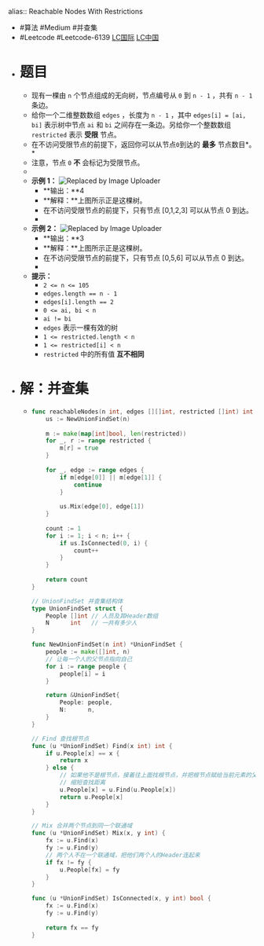 alias:: Reachable Nodes With Restrictions

- #算法 #Medium #并查集
- #Leetcode #Leetcode-6139 [LC国际](https://leetcode.com/problems/reachable-nodes-with-restrictions/) [LC中国](https://leetcode.cn/problems/reachable-nodes-with-restrictions/)
- # 题目
	- 现有一棵由 `n` 个节点组成的无向树，节点编号从 `0` 到 `n - 1` ，共有 `n - 1` 条边。
	- 给你一个二维整数数组 `edges` ，长度为 `n - 1` ，其中 `edges[i] = [ai, bi]` 表示树中节点 `ai` 和 `bi` 之间存在一条边。另给你一个整数数组 `restricted` 表示 **受限** 节点。
	- 在不访问受限节点的前提下，返回你可以从节点`0`到达的 **最多** 节点数目*。*
	- 注意，节点 `0` **不** 会标记为受限节点。
	-
	- **示例 1：**
	  		![Replaced by Image Uploader](https://vip2.loli.io/2022/08/09/DzxeodFWS9JLX7I.png)
		- **输出：**4
		- **解释：**上图所示正是这棵树。
		- 在不访问受限节点的前提下，只有节点 [0,1,2,3] 可以从节点 0 到达。
		-
	- **示例 2：**
	  		![Replaced by Image Uploader](https://vip2.loli.io/2022/08/09/2j9vf6TeFgxcHPA.png)
		- **输出：**3
		- **解释：**上图所示正是这棵树。
		- 在不访问受限节点的前提下，只有节点 [0,5,6] 可以从节点 0 到达。
		-
	- **提示：**
		- `2 <= n <= 105`
		- `edges.length == n - 1`
		- `edges[i].length == 2`
		- `0 <= ai, bi < n`
		- `ai != bi`
		- `edges` 表示一棵有效的树
		- `1 <= restricted.length < n`
		- `1 <= restricted[i] < n`
		- `restricted` 中的所有值 **互不相同**
- # 解：并查集
	- ```go
	  func reachableNodes(n int, edges [][]int, restricted []int) int {
	      us := NewUnionFindSet(n)
	      
	      m := make(map[int]bool, len(restricted))
	      for _, r := range restricted {
	          m[r] = true
	      }
	      
	      for _, edge := range edges {
	          if m[edge[0]] || m[edge[1]] {
	              continue
	          }
	          
	          us.Mix(edge[0], edge[1])
	      }
	      
	      count := 1
	      for i := 1; i < n; i++ {
	          if us.IsConnected(0, i) {
	              count++
	          }
	      }
	      
	      return count
	  }
	  
	  // UnionFindSet 并查集结构体
	  type UnionFindSet struct {
	      People []int // 人员及其Header数组
	      N      int   // 一共有多少人
	  }
	  
	  func NewUnionFindSet(n int) *UnionFindSet {
	      people := make([]int, n)
	      // 让每一个人的父节点指向自己
	      for i := range people {
	          people[i] = i
	      }
	  
	      return &UnionFindSet{
	          People: people,
	          N:      n,
	      }
	  }
	  
	  // Find 查找根节点
	  func (u *UnionFindSet) Find(x int) int {
	      if u.People[x] == x {
	          return x
	      } else {
	          // 如果他不是根节点，接着往上面找根节点，并把根节点赋给当前元素的父节点，构造二层的平铺树
	          // 缩短查找距离
	          u.People[x] = u.Find(u.People[x])
	          return u.People[x]
	      }
	  }
	  
	  // Mix 合并两个节点到同一个联通域
	  func (u *UnionFindSet) Mix(x, y int) {
	      fx := u.Find(x)
	      fy := u.Find(y)
	      // 两个人不在一个联通域，把他们两个人的Header连起来
	      if fx != fy {
	          u.People[fx] = fy
	      }
	  }
	  
	  func (u *UnionFindSet) IsConnected(x, y int) bool {
	      fx := u.Find(x)
	      fy := u.Find(y)
	      
	      return fx == fy
	  }
	  ```